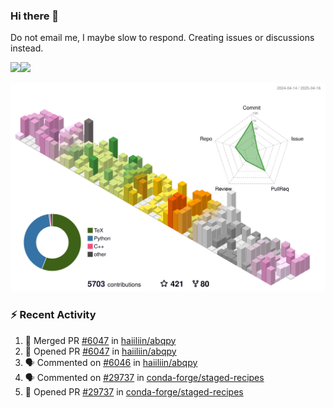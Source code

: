 ### Hi there 👋

Do not email me, I maybe slow to respond. Creating issues or discussions instead.

<a href="https://haiiliin/"><img height="137px" src="https://github-readme-stats.vercel.app/api?username=haiiliin&hide_title=false&hide_border=true&show_icons=true&include_all_commits=true&count_private=true&line_height=21&text_color=000&icon_color=000&bg_color=0,ea6161,ffc64d,fffc4d,52fa5a&theme=graywhite" /><!-- wi*quL3fcV --><img height="137px" src="https://github-readme-stats.vercel.app/api/top-langs/?username=haiiliin&hide=html&hide_title=true&hide_border=true&layout=compact&langs_count=6&text_color=000&icon_color=fff&bg_color=0,52fa5a,4dfcff,c64dff&theme=graywhite" /></a>

![](./profile-3d-contrib/profile-season-animate.svg)

### :zap: Recent Activity

<!--START_SECTION:activity-->
1. 🎉 Merged PR [#6047](https://github.com/haiiliin/abqpy/pull/6047) in [haiiliin/abqpy](https://github.com/haiiliin/abqpy)
2. 💪 Opened PR [#6047](https://github.com/haiiliin/abqpy/pull/6047) in [haiiliin/abqpy](https://github.com/haiiliin/abqpy)
3. 🗣 Commented on [#6046](https://github.com/haiiliin/abqpy/issues/6046#issuecomment-2804683298) in [haiiliin/abqpy](https://github.com/haiiliin/abqpy)
4. 🗣 Commented on [#29737](https://github.com/conda-forge/staged-recipes/pull/29737#issuecomment-2804679049) in [conda-forge/staged-recipes](https://github.com/conda-forge/staged-recipes)
5. 💪 Opened PR [#29737](https://github.com/conda-forge/staged-recipes/pull/29737) in [conda-forge/staged-recipes](https://github.com/conda-forge/staged-recipes)
<!--END_SECTION:activity-->
